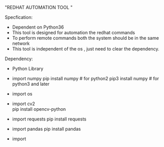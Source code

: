 "REDHAT AUTOMATION TOOL "



Specfication:

* Dependent on Python36
* This tool is designed for automation the redhat commands
* To perform remote commands both the system should be in the same network
* This tool is independent of the os , just need to clear the dependency.

Dependency:

* Python Library

 - import numpy
		pip install numpy # for python2
		pip3 install numpy # for python3 and later
 - import os

 - import cv2   
		pip install opencv-python 

 - import requests
		pip install requests
 - import pandas
		pip install pandas
 - import
  
